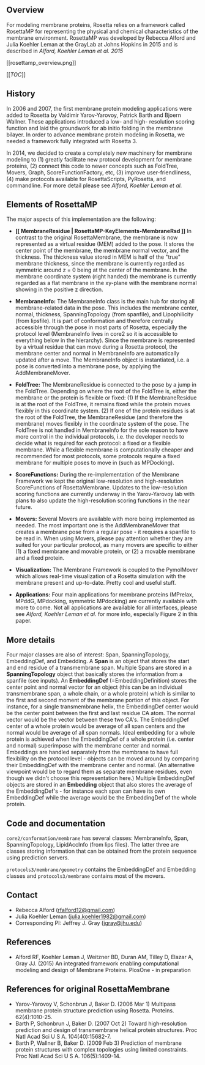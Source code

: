 ## Overview

For modeling membrane proteins, Rosetta relies on a framework called RosettaMP for representing the physical and chemical characteristics of the membrane environment. RosettaMP was developed by Rebecca Alford and Julia Koehler Leman at the GrayLab at Johns Hopkins in 2015 and is described in *Alford, Koehler Leman et al. 2015*

[[rosettamp_overview.png]]

[[_TOC_]]
 
## History

In 2006 and 2007, the first membrane protein modeling applications were added to Rosetta by Valdimir Yarov-Yarovoy, Patrick Barth and Bjoern Wallner. These applications introduced a low- and high- resolution scoring function and laid the groundwork for ab initio folding in the membrane bilayer. In order to advance membrane protein modeling in Rosetta, we needed a framework fully integrated with Rosetta 3. 

In 2014, we decided to create a completely new machinery for membrane modeling to (1) greatly facilitate new protocol development for membrane proteins, (2) connect this code to newer concepts such as FoldTree, Movers, Graph, ScoreFunctionFactory, etc, (3) improve user-friendliness, (4) make protocols available for RosettaScripts, PyRosetta, and commandline. For more detail please see *Alford, Koehler Leman et al.* 

## Elements of RosettaMP

The major aspects of this implementation are the following:
- **[[ MembraneResidue | RosettaMP-KeyElements-MembraneRsd ]]** In contrast to the original RosettaMembrane, the membrane is now represented as a virtual residue (MEM) added to the pose. It stores the center point of the membrane, the membrane normal vector, and the thickness. The thickness value stored in MEM is half of the "true" membrane thickness, since the membrane is currently regarded as symmetric around z = 0 being at the center of the membrane. In the membrane coordinate system (right handed) the membrane is currently regarded as a flat membrane in the xy-plane with the membrane normal showing in the positive z direction. 

- **MembraneInfo:** The MembraneInfo class is the main hub for storing all membrane-related data in the pose. This includes the membrane center, normal, thickness, SpanningTopology (from spanfile), and Lipophilicity (from lipsfile). It is part of conformation and therefore centrally accessible through the pose in most parts of Rosetta, especially the protocol level (MembraneInfo lives in core2 so it is accessible to everything below in the hierarchy). Since the membrane is represented by a virtual residue that can move during a Rosetta protocol, the membrane center and normal in MembraneInfo are automatically updated after a move. The MembraneInfo object is instantiated, i.e. a pose is converted into a membrane pose, by applying the AddMembraneMover. 

- **FoldTree:** The MembraneResidue is connected to the pose by a jump in the FoldTree. Depending on where the root of the FoldTree is, either the membrane or the protein is flexible or fixed: (1) If the MembraneResidue is at the root of the FoldTree, it remains fixed while the protein moves flexibly in this coordinate system. (2) If one of the protein residues is at the root of the FoldTree, the MembraneResidue (and therefore the membrane) moves flexibly in the coordinate system of the pose. The FoldTree is not handled in MembraneInfo for the sole reason to have more control in the individual protocols, i.e. the developer needs to decide what is required for each protocol: a fixed or a flexible membrane. While a flexible membrane is computationally cheaper and recommended for most protocols, some protocols require a fixed membrane for multiple poses to move in (such as MPDocking). 

- **ScoreFunctions:** During the re-implementation of the Membrane Framework we kept the original low-resolution and high-resolution ScoreFunctions of RosettaMembrane. Updates to the low-resolution scoring functions are currently underway in the Yarov-Yarovoy lab with plans to also update the high-resolution scoring functions in the near future. 

- **Movers:** Several Movers are available with more being implemented as needed. The most important one is the AddMembraneMover that creates a membrane pose from a regular pose - it requires a spanfile to be read in. When using Movers, please pay attention whether they are suited for your particular protocol, as many movers are specific to either (1) a fixed membrane and movable protein, or (2) a movable membrane and a fixed protein. 

- **Visualization:** The Membrane Framework is coupled to the PymolMover which allows real-time visualization of a Rosetta simulation with the membrane present and up-to-date. Pretty cool and useful stuff. 

- **Applications:** Four main applications for membrane proteins (MPrelax, MPddG, MPdocking, symmetric MPdocking) are currently available with more to come. Not all applications are available for all interfaces, please see *Alford, Koehler Leman et al.* for more info, especially Figure 2 in this paper. 

## More details

Four major classes are also of interest: Span, SpanningTopology, EmbeddingDef, and Embedding. A **Span** is an object that stores the start and end residue of a transmembrane span. Multiple Spans are stored in a **SpanningTopology** object that basically stores the information from a spanfile (see inputs). An **EmbeddingDef** (=EmbeddingDefinition) stores the center point and normal vector for an object (this can be an individual transmembrane span, a whole chain, or a whole protein) which is similar to the first and second moment of the membrane portion of this object. For instance, for a single transmembrane helix, the EmbeddingDef center would be the center point between the first and last residue CA atom. The normal vector would be the vector between these two CA's. The EmbeddingDef center of a whole protein would be average of all span centers and the normal would be average of all span normals. Ideal embedding for a whole protein is achieved when the EmbeddingDef of a whole protein (i.e. center and normal) superimpose with the membrane center and normal. Embeddings are handled separately from the membrane to have full flexibility on the protocol level - objects can be moved around by comparing their EmbeddingDef with the membrane center and normal. (An alternative viewpoint would be to regard them as separate membrane residues, even though we didn't choose this representation here.) Multiple EmbeddingDef objects are stored in an **Embedding** object that also stores the average of the EmbeddingDef's - for instance each span can have its own EmbeddingDef while the average would be the EmbeddingDef of the whole protein. 

## Code and documentation

`core2/conformation/membrane` has several classes: MembraneInfo, Span, SpanningTopology, LipidAccInfo (from lips files). The latter three are classes storing information that can be obtained from the protein sequence using prediction servers.

`protocols3/membrane/geometry` contains the EmbeddingDef and Embedding classes and `protocols3/membrane` contains most of the movers. 

## Contact



- Rebecca Alford ([rfalford12@gmail.com](rfalford12@gmail.com))
- Julia Koehler Leman ([julia.koehler1982@gmail.com](julia.koehler1982@gmail.com))
- Corresponding PI: Jeffrey J. Gray ([jgray@jhu.edu](jgray@jhu.edu))

## References

* Alford RF, Koehler Leman J, Weitzner BD, Duran AM, Tilley D, Elazar A, Gray JJ. (2015) An integrated framework enabling computational modeling and design of Membrane Proteins. PlosOne - in preparation 

## References for original RosettaMembrane

* Yarov-Yarovoy V, Schonbrun J, Baker D. (2006 Mar 1) Multipass membrane protein structure prediction using Rosetta. Proteins. 62(4):1010-25.
* Barth P, Schonbrun J, Baker D. (2007 Oct 2) Toward high-resolution prediction and design of transmembrane helical protein structures. Proc Natl Acad Sci U S A. 104(40):15682-7.
* Barth P, Wallner B, Baker D. (2009 Feb 3) Prediction of membrane protein structures with complex topologies using limited constraints. Proc Natl Acad Sci U S A. 106(5):1409-14.
